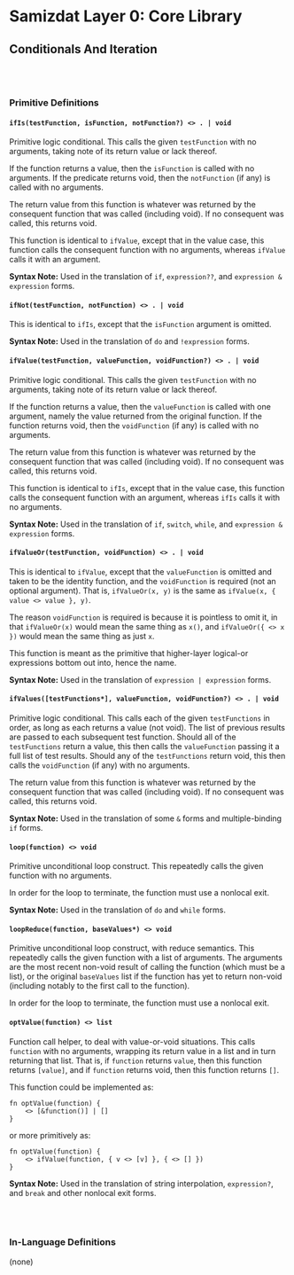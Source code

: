Samizdat Layer 0: Core Library
==============================

Conditionals And Iteration
--------------------------

<br><br>
### Primitive Definitions

#### `ifIs(testFunction, isFunction, notFunction?) <> . | void`

Primitive logic conditional. This calls the given `testFunction` with no
arguments, taking note of its return value or lack thereof.

If the function returns a value, then the `isFunction` is called
with no arguments. If the predicate returns void, then the
`notFunction` (if any) is called with no arguments.

The return value from this function is whatever was returned by the
consequent function that was called (including void). If no consequent
was called, this returns void.

This function is identical to `ifValue`, except that in the value case,
this function calls the consequent function with no arguments, whereas
`ifValue` calls it with an argument.

**Syntax Note:** Used in the translation of `if`, `expression??`,
and `expression & expression` forms.


#### `ifNot(testFunction, notFunction) <> . | void`

This is identical to `ifIs`, except that the `isFunction` argument is omitted.

**Syntax Note:** Used in the translation of `do` and `!expression` forms.

#### `ifValue(testFunction, valueFunction, voidFunction?) <> . | void`

Primitive logic conditional. This calls the given `testFunction` with no
arguments, taking note of its return value or lack thereof.

If the function returns a value, then the `valueFunction` is called
with one argument, namely the value returned from the original
function. If the function returns void, then the `voidFunction` (if
any) is called with no arguments.

The return value from this function is whatever was returned by the
consequent function that was called (including void). If no consequent
was called, this returns void.

This function is identical to `ifIs`, except that in the value case,
this function calls the consequent function with an argument, whereas
`ifIs` calls it with no arguments.

**Syntax Note:** Used in the translation of `if`, `switch`, `while`, and
`expression & expression` forms.

#### `ifValueOr(testFunction, voidFunction) <> . | void`

This is identical to `ifValue`, except that the `valueFunction` is
omitted and taken to be the identity function, and the `voidFunction`
is required (not an optional argument). That is, `ifValueOr(x, y)` is the
same as `ifValue(x, { value <> value }, y)`.

The reason `voidFunction` is required is because it is pointless to omit it,
in that `ifValueOr(x)` would mean the same thing as `x()`, and
`ifValueOr({ <> x })` would mean the same thing as just `x`.

This function is meant as the primitive that higher-layer logical-or
expressions bottom out into, hence the name.

**Syntax Note:** Used in the translation of `expression | expression` forms.

#### `ifValues([testFunctions*], valueFunction, voidFunction?) <> . | void`

Primitive logic conditional. This calls each of the given `testFunctions`
in order, as long as each returns a value (not void). The list of previous
results are passed to each subsequent test function. Should all of the
`testFunctions` return a value, this then calls the `valueFunction`
passing it a full list of test results. Should any of the `testFunctions`
return void, this then calls the `voidFunction` (if any) with no arguments.

The return value from this function is whatever was returned by the
consequent function that was called (including void). If no consequent
was called, this returns void.

**Syntax Note:** Used in the translation of some `&` forms and
multiple-binding `if` forms.

#### `loop(function) <> void`

Primitive unconditional loop construct. This repeatedly calls the given
function with no arguments.

In order for the loop to terminate, the function must use a nonlocal exit.

**Syntax Note:** Used in the translation of `do` and `while` forms.

#### `loopReduce(function, baseValues*) <> void`

Primitive unconditional loop construct, with reduce semantics. This repeatedly
calls the given function with a list of arguments. The arguments are the
most recent non-void result of calling the function (which must be a list),
or the original `baseValues` list if the function has yet to return non-void
(including notably to the first call to the function).

In order for the loop to terminate, the function must use a nonlocal exit.

#### `optValue(function) <> list`

Function call helper, to deal with value-or-void situations. This calls
`function` with no arguments, wrapping its return value in a list and in
turn returning that list. That is, if `function` returns `value`, then this
function returns `[value]`, and if `function` returns void, then this
function returns `[]`.

This function could be implemented as:

```
fn optValue(function) {
    <> [&function()] | []
}
```

or more primitively as:

```
fn optValue(function) {
    <> ifValue(function, { v <> [v] }, { <> [] })
}
```

**Syntax Note:** Used in the translation of string interpolation,
`expression?`, and `break` and other nonlocal exit forms.


<br><br>
### In-Language Definitions

(none)
